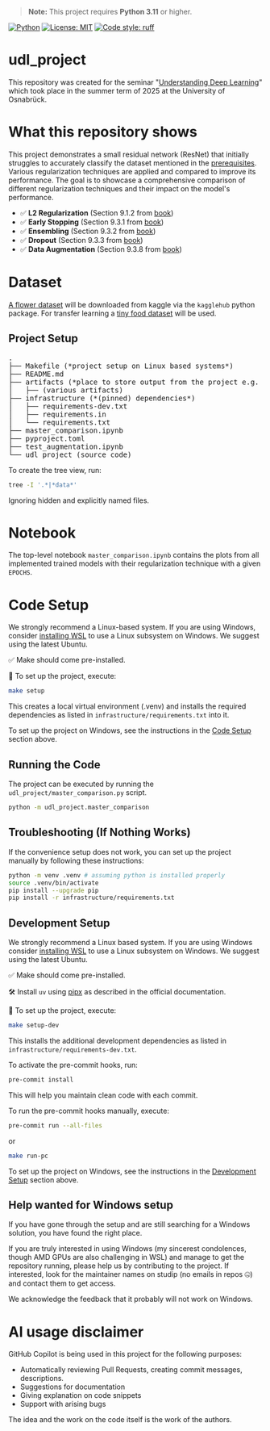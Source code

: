 > **Note:** This project requires **Python 3.11** or higher.

[![Python](https://img.shields.io/badge/python-3.11%2B-blue.svg)](https://www.python.org/downloads/)
[![License: MIT](https://img.shields.io/badge/License-MIT-yellow.svg)](LICENSE)
[![Code style: ruff](https://img.shields.io/badge/code%20style-ruff-0C3C4C.svg)](https://github.com/astral-sh/ruff)

# udl_project

This repository was created for the seminar "[Understanding Deep Learning](https://udlbook.github.io/udlbook/)" which took place in the summer term of 2025 at the University of Osnabrück.

# What this repository shows
This project demonstrates a small residual network (ResNet) that initially struggles to accurately classify the dataset mentioned in the [prerequisites](#prerequisites). Various regularization techniques are applied and compared to improve its performance. The goal is to showcase a comprehensive comparison of different regularization techniques and their impact on the model's performance.

- ✅ **L2 Regularization** (Section 9.1.2 from [book](https://udlbook.github.io/udlbook/))
- ✅ **Early Stopping** (Section 9.3.1 from [book](https://udlbook.github.io/udlbook/))
- ✅ **Ensembling** (Section 9.3.2 from [book](https://udlbook.github.io/udlbook/))
- ✅ **Dropout** (Section 9.3.3 from [book](https://udlbook.github.io/udlbook/))
- ✅ **Data Augmentation** (Section 9.3.8 from [book](https://udlbook.github.io/udlbook/))

# Dataset
[A flower dataset](https://www.kaggle.com/datasets/lara311/flowers-five-classes) will be downloaded from kaggle via the `kagglehub` python package.
For transfer learning a [tiny food dataset](https://www.kaggle.com/datasets/msarmi9/food101tiny) will be used.


## Project Setup
<pre>
.
├── Makefile (*project setup on Linux based systems*)
├── README.md
├── artifacts (*place to store output from the project e.g. stored model*)
│   ├── (various artifacts)
├── infrastructure (*(pinned) dependencies*)
│   ├── requirements-dev.txt
│   ├── requirements.in
│   └── requirements.txt
├── master_comparison.ipynb
├── pyproject.toml
├── test_augmentation.ipynb
└── udl_project (source code)
</pre>

To create the tree view, run:
```bash
tree -I '.*|*data*'
```
Ignoring hidden and explicitly named files.

# Notebook
The top-level notebook `master_comparison.ipynb` contains the plots from all implemented trained models with their regularization technique with a given `EPOCHS`.

# Code Setup
We strongly recommend a Linux-based system. If you are using Windows, consider [installing WSL](https://learn.microsoft.com/de-de/windows/wsl/install) to use a Linux subsystem on Windows. We suggest using the latest Ubuntu.

✅ Make should come pre-installed.

🚀 To set up the project, execute:
```bash
make setup
```

This creates a local virtual environment (.venv) and installs the required dependencies as listed in `infrastructure/requirements.txt` into it.

To set up the project on Windows, see the instructions in the [Code Setup](#code-setup) section above.

## Running the Code
The project can be executed by running the `udl_project/master_comparison.py` script.

``` bash
python -m udl_project.master_comparison
```

## Troubleshooting (If Nothing Works)
If the convenience setup does not work, you can set up the project manually by following these instructions:
```bash
python -m venv .venv # assuming python is installed properly
source .venv/bin/activate
pip install --upgrade pip
pip install -r infrastructure/requirements.txt
```

## Development Setup
We strongly recommend a Linux based system. If you are using Windows consider [installing WSL](https://learn.microsoft.com/de-de/windows/wsl/install) to use a Linux subsystem on Windows. We suggest using the latest Ubuntu.

✅ Make should come pre-installed.

🛠️ Install `uv` using [pipx](https://docs.astral.sh/uv/getting-started/installation/#pypi) as described in the official documentation.

🚀 To set up the project, execute:
```bash
make setup-dev
```
This installs the additional development dependencies as listed in `infrastructure/requirements-dev.txt`.

To activate the pre-commit hooks, run:
```bash
pre-commit install
```
This will help you maintain clean code with each commit.

To run the pre-commit hooks manually, execute:
```bash
pre-commit run --all-files
```
or
```bash
make run-pc
```

To set up the project on Windows, see the instructions in the [Development Setup](#development-setup) section above.

## Help wanted for Windows setup
If you have gone through the setup and are still searching for a Windows solution, you have found the right place.

If you are truly interested in using Windows (my sincerest condolences, though AMD GPUs are also challenging in WSL) and manage to get the repository running, please help us by contributing to the project. If interested, look for the maintainer names on studip (no emails in repos 🤐) and contact them to get access.

We acknowledge the feedback that it probably will not work on Windows.

# AI usage disclaimer
GitHub Copilot is being used in this project for the following purposes:

- Automatically reviewing Pull Requests, creating commit messages, descriptions.
- Suggestions for documentation
- Giving explanation on code snippets
- Support with arising bugs

The idea and the work on the code itself is the work of the authors.
